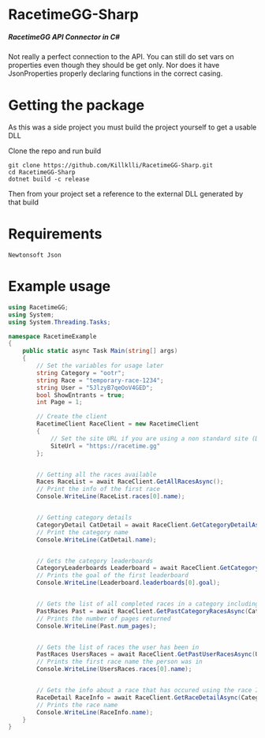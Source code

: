 # RacetimeGG-Sharp 
##### RacetimeGG API Connector in C#
Not really a perfect connection to the API. 
You can still do set vars on properties even though they should be get only.
Nor does it have JsonProperties properly declaring functions in the correct casing.

# Getting the package
As this was a side project you must build the project yourself to get a usable DLL

Clone the repo and run build
```
git clone https://github.com/Killklli/RacetimeGG-Sharp.git
cd RacetimeGG-Sharp
dotnet build -c release
```
Then from your project set a reference to the external DLL generated by that build

# Requirements
`Newtonsoft Json`

# Example usage
```cs
using RacetimeGG;
using System;
using System.Threading.Tasks;

namespace RacetimeExample
{
    public static async Task Main(string[] args)
    {
        // Set the variables for usage later
        string Category = "ootr";
        string Race = "temporary-race-1234";
        string User = "5JlzyB7qeOoV4GED";
        bool ShowEntrants = true;
        int Page = 1;

        // Create the client
        RacetimeClient RaceClient = new RacetimeClient
        {
            // Set the site URL if you are using a non standard site (Defaults to racetime.gg)
            SiteUrl = "https://racetime.gg"
        };


        // Getting all the races available
        Races RaceList = await RaceClient.GetAllRacesAsync();
        // Print the info of the first race
        Console.WriteLine(RaceList.races[0].name);


        // Getting category details
        CategoryDetail CatDetail = await RaceClient.GetCategoryDetailAsync(Category);
        // Print the category name
        Console.WriteLine(CatDetail.name);


        // Gets the category leaderboards
        CategoryLeaderboards Leaderboard = await RaceClient.GetCategoryLeaderboardsAsync(Category);
        // Prints the goal of the first leaderboard
        Console.WriteLine(Leaderboard.leaderboards[0].goal);


        // Gets the list of all completed races in a category including their entrants and only on the first page.
        PastRaces Past = await RaceClient.GetPastCategoryRacesAsync(Category, ShowEntrants, Page);
        // Prints the number of pages returned
        Console.WriteLine(Past.num_pages);


        // Gets the list of races the user has been in
        PastRaces UsersRaces = await RaceClient.GetPastUserRacesAsync(User, ShowEntrants, Page);
        // Prints the first race name the person was in
        Console.WriteLine(UsersRaces.races[0].name);


        // Gets the info about a race that has occured using the race ID
        RaceDetail RaceInfo = await RaceClient.GetRaceDetailAsync(Category, Race);
        // Prints the race name
        Console.WriteLine(RaceInfo.name);
    }
}
```